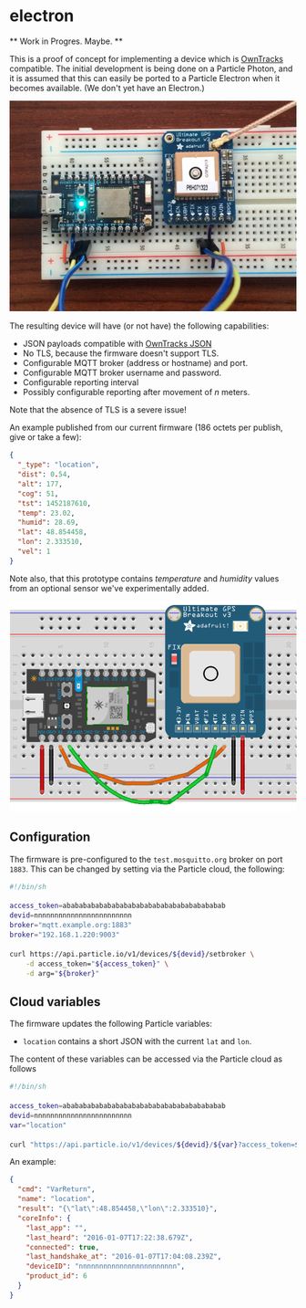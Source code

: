 # electron

** Work in Progres. Maybe. **

This is a proof of concept for implementing a device which is [OwnTracks] compatible. The initial development is being done on a Particle Photon, and it is assumed that this can easily be ported to a Particle Electron when it becomes available. (We don't yet have an Electron.)

![Photon with GPS](assets/photon.jpg)

The resulting device will have (or not have) the following capabilities:

* JSON payloads compatible with [OwnTracks JSON](http://owntracks.org/booklet/tech/json/)
* No TLS, because the firmware doesn't support TLS.
* Configurable MQTT broker (address or hostname) and port.
* Configurable MQTT broker username and password.
* Configurable reporting interval
* Possibly configurable reporting after movement of _n_ meters.

Note that the absence of TLS is a severe issue!


An example published from our current firmware (186 octets per publish, give or take a few):

```json
{
  "_type": "location",
  "dist": 0.54,
  "alt": 177,
  "cog": 51,
  "tst": 1452187610,
  "temp": 23.02,
  "humid": 28.69,
  "lat": 48.854458,
  "lon": 2.333510,
  "vel": 1
}
```

Note also, that this prototype contains _temperature_ and _humidity_ values from an optional sensor we've experimentally added.


![Photon with GPS](assets/electron-gps_bb.png)


## Configuration

The firmware is pre-configured to the `test.mosquitto.org` broker on port `1883`. This can be changed by setting via the Particle cloud, the following:

```sh
#!/bin/sh

access_token=abababababababababababababababababababab
devid=nnnnnnnnnnnnnnnnnnnnnnnn
broker="mqtt.example.org:1883"
broker="192.168.1.220:9003"

curl https://api.particle.io/v1/devices/${devid}/setbroker \
	-d access_token="${access_token}" \
	-d arg="${broker}"
```

## Cloud variables

The firmware updates the following Particle variables:

* `location` contains a short JSON with the current `lat` and `lon`.

The content of these variables can be accessed via the Particle cloud as follows

```sh
#!/bin/sh

access_token=abababababababababababababababababababab
devid=nnnnnnnnnnnnnnnnnnnnnnnn
var="location"

curl "https://api.particle.io/v1/devices/${devid}/${var}?access_token=${access_token}"
```

An example:

```json
{
  "cmd": "VarReturn",
  "name": "location",
  "result": "{\"lat\":48.854458,\"lon\":2.333510}",
  "coreInfo": {
    "last_app": "",
    "last_heard": "2016-01-07T17:22:38.679Z",
    "connected": true,
    "last_handshake_at": "2016-01-07T17:04:08.239Z",
    "deviceID": "nnnnnnnnnnnnnnnnnnnnnnnn",
    "product_id": 6
  }
}
```

  [OwnTracks]: http://owntracks.org
